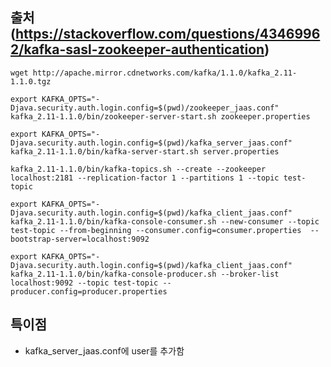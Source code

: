 ## 출처(https://stackoverflow.com/questions/43469962/kafka-sasl-zookeeper-authentication)

    wget http://apache.mirror.cdnetworks.com/kafka/1.1.0/kafka_2.11-1.1.0.tgz

    export KAFKA_OPTS="-Djava.security.auth.login.config=$(pwd)/zookeeper_jaas.conf"
    kafka_2.11-1.1.0/bin/zookeeper-server-start.sh zookeeper.properties

    export KAFKA_OPTS="-Djava.security.auth.login.config=$(pwd)/kafka_server_jaas.conf"
    kafka_2.11-1.1.0/bin/kafka-server-start.sh server.properties

    kafka_2.11-1.1.0/bin/kafka-topics.sh --create --zookeeper localhost:2181 --replication-factor 1 --partitions 1 --topic test-topic

    export KAFKA_OPTS="-Djava.security.auth.login.config=$(pwd)/kafka_client_jaas.conf"
    kafka_2.11-1.1.0/bin/kafka-console-consumer.sh --new-consumer --topic test-topic --from-beginning --consumer.config=consumer.properties  --bootstrap-server=localhost:9092

    export KAFKA_OPTS="-Djava.security.auth.login.config=$(pwd)/kafka_client_jaas.conf"
    kafka_2.11-1.1.0/bin/kafka-console-producer.sh --broker-list localhost:9092 --topic test-topic --producer.config=producer.properties

## 특이점
- kafka_server_jaas.conf에 user를 추가함
